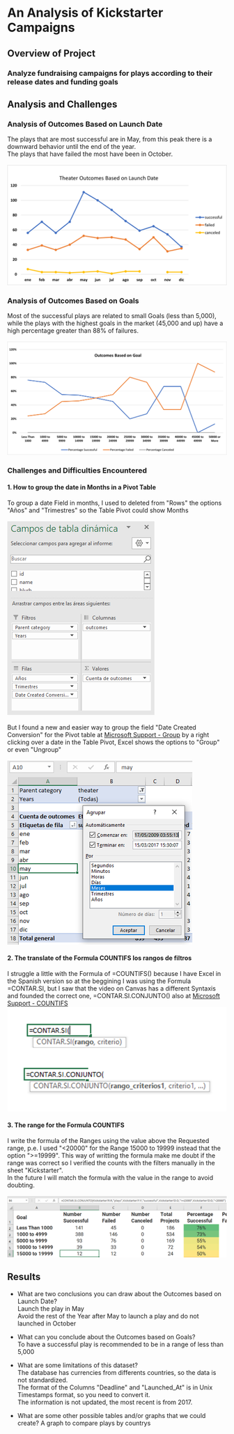 # An Analysis of Kickstarter Campaigns

## Overview of Project

### Analyze fundraising campaigns for plays according to their release dates and funding goals

## Analysis and Challenges

### Analysis of Outcomes Based on Launch Date
The plays that are most successful are in May, from this peak there is a downward behavior until the end of the year. <br/>
The plays that have failed the most have been in October.
<br/><br/>
![Outcomes_Date](https://github.com/KarlaPerezR/kickstarter-analysis/blob/main/resources/Theater_Outcomes_vs_Launch.png)

### Analysis of Outcomes Based on Goals
Most of the successful plays are related to small Goals (less than 5,000), while the plays with the highest goals in the market (45,000 and up) have a high percentage greater than 88% of failures.<br/><br/>
![Outcomes_Goals](https://github.com/KarlaPerezR/kickstarter-analysis/blob/main/resources/Outcomes_vs_Goals.png)

### Challenges and Difficulties Encountered

#### 1. How to group the date in Months in a Pivot Table

To group a date Field in months, I used to deleted from "Rows" the options "Años" and "Trimestres" so the Table Pivot could show Months
<br/><br/>![Row _Options](https://github.com/KarlaPerezR/kickstarter-analysis/blob/main/resources/Row_date_Options.PNG)
<br/><br/> But I found a new and easier way to group the field "Date Created Conversion" for the Pivot table at [Microsoft Support - Group](https://support.microsoft.com/es-es/office/agrupar-o-desagrupar-datos-en-una-tabla-din%C3%A1mica-c9d1ddd0-6580-47d1-82bc-c84a5a340725) by a right clicking over a date in the Table Pivot, Excel shows the options to "Group" or even "Ungroup"
<br/><br/> ![Group_monthly](https://github.com/KarlaPerezR/kickstarter-analysis/blob/main/resources/Group_Monthly.PNG)

#### 2. The translate of the Formula COUNTIFS los rangos de filtros
I struggle a little with the Formula of =COUNTIFS() because I have Excel in the Spanish version so at the beggining I was using the Formula =CONTAR.SI, but I saw that the video on Canvas has a different Syntaxis and founded the correct one, =CONTAR.SI.CONJUNTO() also at [Microsoft Support - COUNTIFS](https://support.microsoft.com/es-es/office/funci%C3%B3n-contar-si-conjunto-dda3dc6e-f74e-4aee-88bc-aa8c2a866842)
![Formula](https://github.com/KarlaPerezR/kickstarter-analysis/blob/main/resources/Formula_COUNT.png)

#### 3. The range for the Formula COUNTIFS
I write the formula of the Ranges using the value above the Requested range, p.e. I used "<20000" for the Range 15000 to 19999 instead that the option ">=19999".
This way of writting the formula make me doubt if the range was correct so I verified the counts with the filters manually in the sheet "Kickstarter".
<br/>In the future I will match the formula with the value in the range to avoid doubting.
<br/><br/>![Ranges](https://github.com/KarlaPerezR/kickstarter-analysis/blob/main/resources/Ranges.PNG)


## Results

- What are two conclusions you can draw about the Outcomes based on Launch Date?
<br/> Launch the play in May
<br/> Avoid the rest of the Year after May to launch a play and do not launched in October

- What can you conclude about the Outcomes based on Goals?
<br/>To have a successful play is recommended to be in a range of less than 5,000

- What are some limitations of this dataset?
<br/>The database has currencies from differents countries, so the data is not standardized.
<br/>The format of the Columns "Deadline" and "Launched_At" is in Unix Timestamps format, so you need to convert it.
<br/>The information is not updated, the most recent is from 2017.

- What are some other possible tables and/or graphs that we could create?
A graph to compare plays by countrys 
